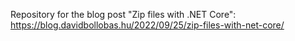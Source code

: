 ﻿Repository for the blog post "Zip files with .NET Core": https://blog.davidbollobas.hu/2022/09/25/zip-files-with-net-core/
